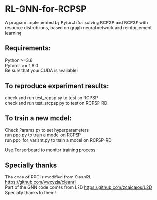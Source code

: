 # RL-GNN-for-RCPSP
A program implemented by Pytorch for solving RCPSP and RCPSP with resource distrubtions, based on graph neural network and reinforcement learning

## Requirements:  
Python >=3.6  
Pytorch >= 1.8.0  
Be sure that your CUDA is available!  

## To reproduce experiment results:  
check and run test_rcpsp.py to test on RCPSP  
check and run test_srcpsp.py to test on RCPSP-RD  

## To train a new model:  
Check Params.py to set hyperparameters  
run ppo.py to train a model on RCPSP  
run ppo_for_variant.py to train a model on RCPSP-RD  

Use Tensorboard to monitor training process  

## Specially thanks
The code of PPO is modified from CleanRL https://github.com/vwxyzjn/cleanrl  
Part of the GNN code comes from L2D https://github.com/zcaicaros/L2D  
Specially thanks to them!  

